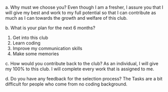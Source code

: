 a. Why must we choose you?
Even though I am a fresher, I assure you that I will give my best and work to my full potential so that I can contribute as much as I can towards the growth and welfare of this club.

b. What is your plan for the next 6 months?
1. Get into this club
2. Learn coding
3. Improve my communication skills
4. Make some memories

c. How would you contribute back to the club?
As an individual, I will give my 100% to this club. I will complete every work that is assigned to me.

d. Do you have any feedback for the selection process?
The Tasks are a bit difficult for people who come from no coding background.
